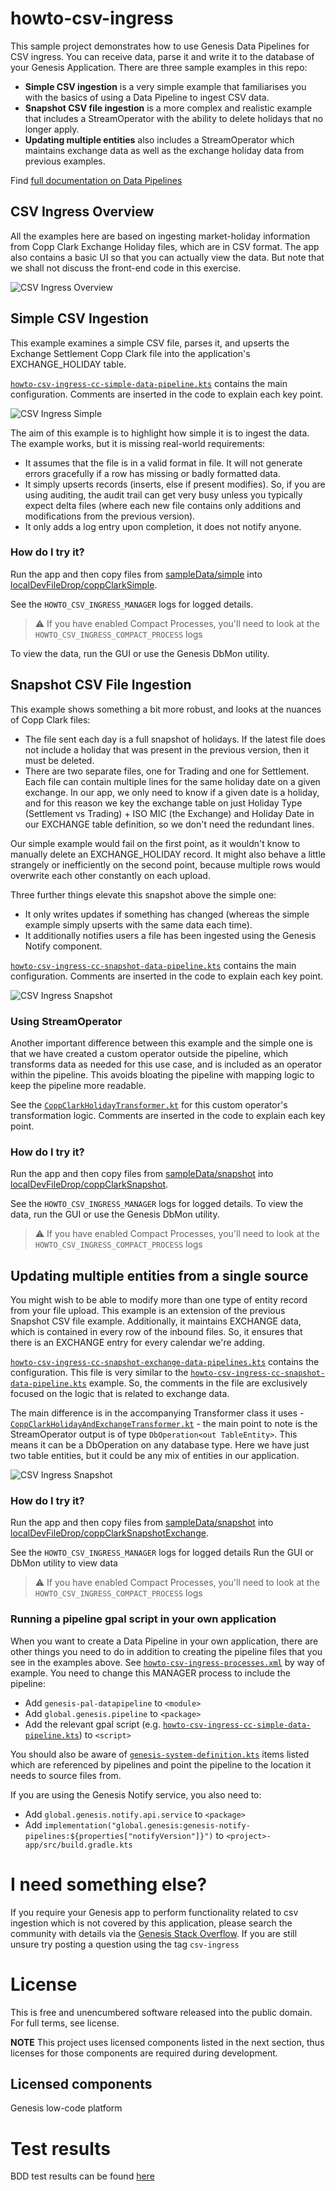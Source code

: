 # howto-csv-ingress
This sample project demonstrates how to use Genesis Data Pipelines for CSV ingress. You can receive data, parse it and write it to the database of your Genesis Application.
There are three sample examples in this repo:
- **Simple CSV ingestion** is a very simple example that familiarises you with the basics of using a Data Pipeline to ingest CSV data.
- **Snapshot CSV file ingestion** is a more complex and realistic example that includes a StreamOperator with the ability to delete holidays that no longer apply.
- **Updating multiple entities** also includes a StreamOperator which maintains exchange data as well as the exchange holiday data from previous examples.

Find [full documentation on Data Pipelines](https://docs.genesis.global/docs/develop/server-capabilities/integrations/data-pipelines/)

## CSV Ingress Overview
All the examples here are based on ingesting market-holiday information from Copp Clark Exchange Holiday files, which are in CSV format.
The app also contains a basic UI so that you can actually view the data. But note that we shall not discuss the front-end code in this exercise.

![CSV Ingress Overview](readmeAssets/CSV-Ingress-Overview.png)

## Simple CSV Ingestion
This example examines a simple CSV file, parses it, and upserts the Exchange Settlement Copp Clark file into the application's EXCHANGE_HOLIDAY table.

[`howto-csv-ingress-cc-simple-data-pipeline.kts`](server/howto-csv-ingress-app/src/main/genesis/scripts/howto-csv-ingress-cc-simple-data-pipelines.kts) contains the main configuration. Comments are inserted in the code to explain each key point.

![CSV Ingress Simple](readmeAssets/CSV-Ingress-Simple.png)

The aim of this example is to highlight how simple it is to ingest the data. The example works, but it is missing real-world requirements:
- It assumes that the file is in a valid format in file. It will not generate errors gracefully if a row has missing or badly formatted data.
- It simply upserts records (inserts, else if present modifies). So, if you are using auditing, the audit trail can get very busy unless you typically expect delta files (where each new file contains only additions and modifications from the previous version).
- It only adds a log entry upon completion, it does not notify anyone.

### How do I try it?
Run the app and then copy files from [sampleData/simple](server/howto-csv-ingress-app/src/test/resources/sampleData/simple) into [localDevFileDrop/coppClarkSimple](localDevFileDrop/coppClarkSimple).

See the `HOWTO_CSV_INGRESS_MANAGER` logs for logged details.
> ⚠️ If you have enabled Compact Processes, you'll need to look at the `HOWTO_CSV_INGRESS_COMPACT_PROCESS` logs

To view the data, run the GUI or use the Genesis DbMon utility.

## Snapshot CSV File Ingestion
This example shows something a bit more robust, and looks at the nuances of Copp Clark files:
- The file sent each day is a full snapshot of holidays. If the latest file does not include a holiday that was present in the previous version, then it must be deleted.
- There are two separate files, one for Trading and one for Settlement. Each file can contain multiple lines for the same holiday date on a given exchange. In our app, we only need to know if a given date is a holiday, and for this reason we key the exchange table on just Holiday Type (Settlement vs Trading) + ISO MIC (the Exchange) and Holiday Date in our EXCHANGE table definition, so we don't need the redundant lines.

Our simple example would fail on the first point, as it wouldn't know to manually delete an EXCHANGE_HOLIDAY record. It might also behave a little strangely or inefficiently on the second point, because multiple rows would overwrite each other constantly on each upload.
 
Three further things elevate this snapshot above the simple one:
- It only writes updates if something has changed (whereas the simple example simply upserts with the same data each time).
- It additionally notifies users a file has been ingested using the Genesis Notify component.

[`howto-csv-ingress-cc-snapshot-data-pipeline.kts`](server/howto-csv-ingress-app/src/main/genesis/scripts/howto-csv-ingress-cc-snapshot-data-pipelines.kts) contains the main configuration. Comments are inserted in the code to explain each key point.

![CSV Ingress Snapshot](readmeAssets/CSV-Ingress-Snapshot.png)

### Using StreamOperator
Another important difference between this example and the simple one is that we have created a custom operator outside the pipeline, which transforms data as needed for this use case, and is included as an operator within the pipeline. This avoids bloating the pipeline with mapping logic to keep the pipeline more readable.

See the [`CoppClarkHolidayTransformer.kt`](server/howto-csv-ingress-app/src/main/kotlin/howto/csv/ingress/copp/clark/transform/CoppClarkHolidayTransformer.kt) for this custom operator's transformation logic. Comments are inserted in the code to explain each key point.

### How do I try it?
Run the app and then copy files from  [sampleData/snapshot](server/howto-csv-ingress-app/src/test/resources/sampleData/snapshot) into [localDevFileDrop/coppClarkSnapshot](localDevFileDrop/coppClarkSnapshot).

See the `HOWTO_CSV_INGRESS_MANAGER` logs for logged details. To view the data, run the GUI or use the Genesis DbMon utility.
> ⚠️ If you have enabled Compact Processes, you'll need to look at the `HOWTO_CSV_INGRESS_COMPACT_PROCESS` logs


## Updating multiple entities from a single source

You might wish to be able to modify more than one type of entity record from your file upload. This example is an extension of the previous Snapshot CSV file example. Additionally, it maintains EXCHANGE data, which is contained in every row of the inbound files. So, it ensures that there is an EXCHANGE entry for every calendar we're adding.

[`howto-csv-ingress-cc-snapshot-exchange-data-pipelines.kts`](server/howto-csv-ingress-app/src/main/genesis/scripts/howto-csv-ingress-cc-snapshot-exchange-data-pipelines.kts)
contains the configuration. This file is very similar to the [`howto-csv-ingress-cc-snapshot-data-pipeline.kts`](server/howto-csv-ingress-app/src/main/genesis/scripts/howto-csv-ingress-cc-snapshot-data-pipelines.kts) example. So, the comments in the file are exclusively focused on the logic that is related to exchange data.

The main difference is in the accompanying Transformer class it uses - [`CoppClarkHolidayAndExchangeTransformer.kt`](server/howto-csv-ingress-app/src/main/kotlin/howto/csv/ingress/copp/clark/transform/CoppClarkHolidayAndExchangeTransformer.kt) - the main point to note is the StreamOperator output is of type `DbOperation<out TableEntity>`. This means it can be a DbOperation on any database type. Here we have just two table entities, but it could be any mix of entities in our application.

![CSV Ingress Snapshot](readmeAssets/CSV-Ingress-Snapshot-Exchange.png)


### How do I try it?
Run the app and then copy files from [sampleData/snapshot](server/howto-csv-ingress-app/src/test/resources/sampleData/snapshot) into [localDevFileDrop/coppClarkSnapshotExchange](localDevFileDrop/coppClarkSnapshot).

See the `HOWTO_CSV_INGRESS_MANAGER` logs for logged details Run the GUI or DbMon utility to view data
> ⚠️ If you have enabled Compact Processes, you'll need to look at the `HOWTO_CSV_INGRESS_COMPACT_PROCESS` logs


### Running a pipeline gpal script in your own application
When you want to create a Data Pipeline in your own application, there are other things you need to do in addition to creating the pipeline files that you see in the examples above.
See [`howto-csv-ingress-processes.xml`](server/howto-csv-ingress-app/src/main/genesis/cfg/howto-csv-ingress-processes.xml) by way of example. You need to change this MANAGER process to include the pipeline:
- Add `genesis-pal-datapipeline` to `<module>`
- Add `global.genesis.pipeline` to `<package>`
- Add the relevant gpal script (e.g. [`howto-csv-ingress-cc-simple-data-pipeline.kts`](server/howto-csv-ingress-app/src/main/genesis/scripts/howto-csv-ingress-cc-simple-data-pipelines.kts)) to `<script>`

You should also be aware of [`genesis-system-definition.kts`](server/howto-csv-ingress-app/src/main/genesis/cfg/genesis-system-definition.kts) items listed which are referenced by pipelines and point the pipeline to the location it needs to source files from. 

If you are using the Genesis Notify service, you also need to:
- Add `global.genesis.notify.api.service` to `<package>`
- Add `implementation("global.genesis:genesis-notify-pipelines:${properties["notifyVersion"]}")` to `<project>-app/src/build.gradle.kts`

# I need something else?
If you require your Genesis app to perform functionality related to csv ingestion which is not covered by this application, please search  the community with details via the [Genesis Stack Overflow](https://stackoverflowteams.com/c/genesis-global/questions). If you are still unsure try posting a question using the tag `csv-ingress`

# License
This is free and unencumbered software released into the public domain. For full terms, see license.

**NOTE** This project uses licensed components listed in the next section, thus licenses for those components are required during development.

## Licensed components
Genesis low-code platform
# Test results
BDD test results can be found [here](https://genesiscommunitysuccess.github.io/howto-csv-ingress/test-results)
